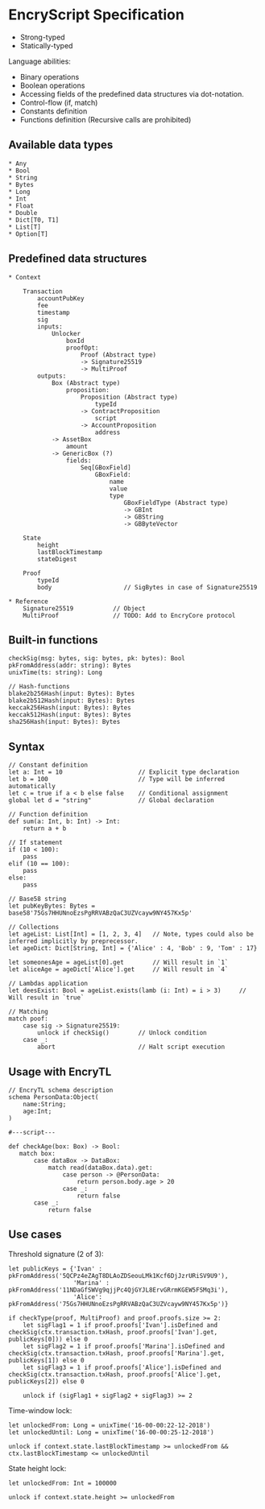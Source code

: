 # EncryScript Specification

* Strong-typed
* Statically-typed

Language abilities:
* Binary operations
* Boolean operations
* Accessing fields of the predefined data structures via dot-notation.
* Control-flow (if, match)
* Constants definition
* Functions definition (Recursive calls are prohibited)

## Available data types

    * Any
    * Bool
    * String
    * Bytes
    * Long
    * Int
    * Float
    * Double
    * Dict[T0, T1]
    * List[T]
    * Option[T]

## Predefined data structures

    * Context
        
        Transaction
            accountPubKey
            fee
            timestamp
            sig
            inputs:
                Unlocker
                    boxId
                    proofOpt:
                        Proof (Abstract type)
                        -> Signature25519
                        -> MultiProof
            outputs:
                Box (Abstract type)
                    proposition:
                        Proposition (Abstract type)
                            typeId
                        -> ContractProposition
                            script
                        -> AccountProposition
                            address
                -> AssetBox
                    amount
                -> GenericBox (?)
                    fields:
                        Seq[GBoxField]
                            GBoxField:
                                name
                                value
                                type
                                    GBoxFieldType (Abstract type)
                                    -> GBInt
                                    -> GBString
                                    -> GBByteVector

        State
            height
            lastBlockTimestamp
            stateDigest

        Proof
            typeId
            body                    // SigBytes in case of Signature25519
        
    * Reference
        Signature25519           // Object
        MultiProof               // TODO: Add to EncryCore protocol
       
## Built-in functions
    
    checkSig(msg: bytes, sig: bytes, pk: bytes): Bool
    pkFromAddress(addr: string): Bytes
    unixTime(ts: string): Long

    // Hash-functions
    blake2b256Hash(input: Bytes): Bytes
    blake2b512Hash(input: Bytes): Bytes
    keccak256Hash(input: Bytes): Bytes
    keccak512Hash(input: Bytes): Bytes
    sha256Hash(input: Bytes): Bytes

## Syntax

    // Constant definition
    let a: Int = 10                     // Explicit type declaration
    let b = 100                         // Type will be inferred automatically
    let c = true if a < b else false    // Conditional assignment
    global let d = "string"             // Global declaration

    // Function definition
    def sum(a: Int, b: Int) -> Int:
        return a + b

    // If statement
    if (10 < 100):
        pass
    elif (10 == 100):
        pass
    else:
        pass

    // Base58 string
    let pubKeyBytes: Bytes = base58'75Gs7HHUNnoEzsPgRRVABzQaC3UZVcayw9NY457Kx5p'

    // Collections
    let ageList: List[Int] = [1, 2, 3, 4]   // Note, types could also be inferred implicitly by preprecessor.
    let ageDict: Dict[String, Int] = {'Alice' : 4, 'Bob' : 9, 'Tom' : 17}

    let someonesAge = ageList[0].get        // Will result in `1`
    let aliceAge = ageDict['Alice'].get     // Will result in `4`

    // Lambdas application
    let deesExist: Bool = ageList.exists(lamb (i: Int) = i > 3)     // Will result in `true`

    // Matching
    match poof:
        case sig -> Signature25519:
            unlock if checkSig()        // Unlock condition
        case _:
            abort                       // Halt script execution

## Usage with EncryTL

    // EncryTL schema description
    schema PersonData:Object(
        name:String;
        age:Int;
    )

    #---script---

    def checkAge(box: Box) -> Bool:
       match box:
           case dataBox -> DataBox:
               match read(dataBox.data).get:
                   case person -> @PersonData:
                       return person.body.age > 20
                   case _:
                       return false
           case _:
               return false

## Use cases
Threshold signature (2 of 3):
    
    let publicKeys = {'Ivan' : pkFromAddress('5QCPz4eZAgT8DLAoZDSeouLMk1Kcf6DjJzrURiSV9U9'),
                      'Marina' : pkFromAddress('11NDaGfSWVg9qjjPc4QjGYJL8ErvGRrmKGEW5FSMq3i'),
                      'Alice': pkFromAddress('75Gs7HHUNnoEzsPgRRVABzQaC3UZVcayw9NY457Kx5p')}

    if checkType(proof, MultiProof) and proof.proofs.size >= 2:
        let sigFlag1 = 1 if proof.proofs['Ivan'].isDefined and checkSig(ctx.transaction.txHash, proof.proofs['Ivan'].get, publicKeys[0])) else 0
        let sigFlag2 = 1 if proof.proofs['Marina'].isDefined and checkSig(ctx.transaction.txHash, proof.proofs['Marina'].get, publicKeys[1]) else 0
        let sigFlag3 = 1 if proof.proofs['Alice'].isDefined and checkSig(ctx.transaction.txHash, proof.proofs['Alice'].get, publicKeys[2]) else 0
        
        unlock if (sigFlag1 + sigFlag2 + sigFlag3) >= 2
        
Time-window lock:

    let unlockedFrom: Long = unixTime('16-00-00:22-12-2018')
    let unlockedUntil: Long = unixTime('16-00-00:25-12-2018')
    
    unlock if context.state.lastBlockTimestamp >= unlockedFrom && ctx.lastBlockTimestamp <= unlockedUntil
        
State height lock:

    let unlockedFrom: Int = 100000

    unlock if context.state.height >= unlockedFrom